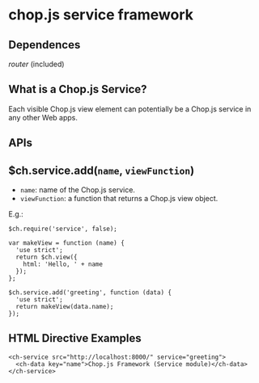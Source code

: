 chop.js service framework
=========================

Dependences
-----------

_router_ (included)


What is a Chop.js Service?
--------------------------

Each visible Chop.js view element can potentially be a Chop.js service in any other
Web apps.

APIs
----

$ch.service.add(`name`, `viewFunction`)
---------------------------------------

- `name`: name of the Chop.js service.
- `viewFunction`: a function that returns a Chop.js view object.

E.g.:

~~~
$ch.require('service', false);

var makeView = function (name) {
  'use strict';
  return $ch.view({
    html: 'Hello, ' + name
  });
};

$ch.service.add('greeting', function (data) {
  'use strict';
  return makeView(data.name);
});
~~~

HTML Directive Examples
-----------------------

~~~
<ch-service src="http://localhost:8000/" service="greeting">
  <ch-data key="name">Chop.js Framework (Service module)</ch-data>
</ch-service>
~~~

